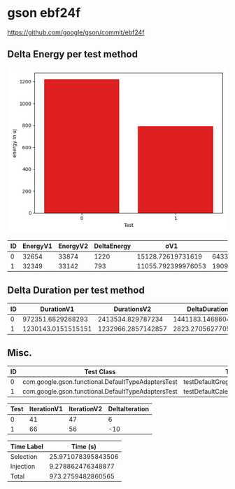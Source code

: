# gson ebf24f


https://github.com/google/gson/commit/ebf24f



## Delta Energy per test method

![](./gson_delta_energy_0_v.png)


| ID | EnergyV1 | EnergyV2 | DeltaEnergy | σV1 | σV2 |
| --- | --- | --- | --- | --- | --- |
| 0 | 32654 | 33874 | 1220 | 15128.72619731619 | 64333.31407371031 |
| 1 | 32349 | 33142 | 793 | 11055.792399976053 | 19091.663303148933 |

## Delta Duration per test method


| ID | DurationV1 | DurationsV2 | DeltaDuration |
| --- | --- | --- | --- |
| 0 | 972351.6829268293 | 2413534.829787234 | 1441183.1468604044 |
| 1 | 1230143.0151515151 | 1232966.2857142857 | 2823.2705627705436 |

## Misc.

| ID | Test Class | Test Method |
| --- | --- | --- |
| 0 | com.google.gson.functional.DefaultTypeAdaptersTest | testDefaultGregorianCalendarSerialization |
| 1 | com.google.gson.functional.DefaultTypeAdaptersTest | testDefaultCalendarSerialization |




| Test | IterationV1 | IterationV2 | DeltaIteration |
| --- | --- | --- | --- |
| 0 | 41 | 47 | 6 |
| 1 | 66 | 56 | -10 |



| Time Label | Time (s) |
| --- | --- |
| Selection | 25.971078395843506 |
| Injection | 9.278862476348877 |
| Total | 973.2759482860565 |


